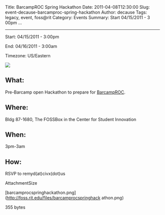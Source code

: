 Title: BarcampROC Spring Hackathon
Date: 2011-04-08T12:30:00
Slug: event-decause-barcamproc-spring-hackathon
Author: decause
Tags: legacy, event, foss@rit
Category: Events
Summary: Start  04/15/2011 - 3 00pm ... 

---
Start: 04/15/2011 - 3:00pm

End: 04/16/2011 - 3:00am

Timezone: US/Eastern

![](http://foss.rit.edu/files/barcamprocspringhackathon.png)

## What:

Pre-Barcamp open Hackathon to prepare for [BarcampROC](http://barcamproc.org).

## Where:

Bldg 87-1680, The FOSSBox in the Center for Student Innovation

## When:

3pm-3am

## How:

RSVP to remyd(at)civx(dot)us

AttachmentSize

[barcamprocspringhackathon.png](http://foss.rit.edu/files/barcamprocspringhack
athon.png)

355 bytes

